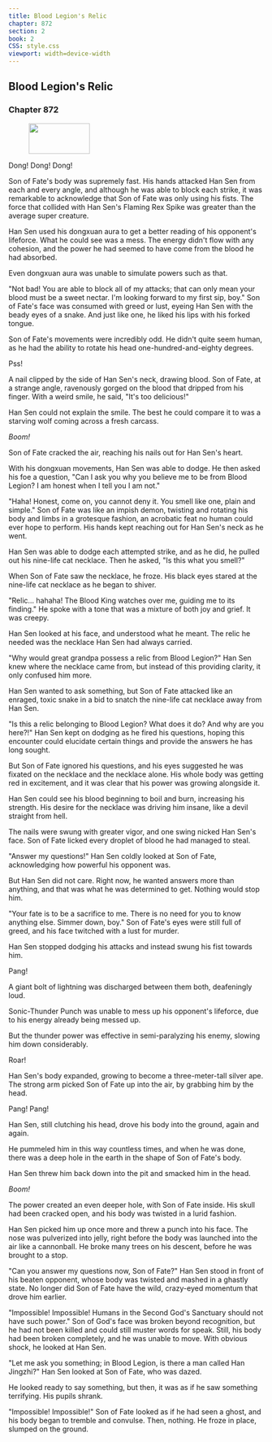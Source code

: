 ```yaml
---
title: Blood Legion's Relic
chapter: 872
section: 2
book: 2
CSS: style.css
viewport: width=device-width
---
```


## Blood Legion's Relic

### Chapter 872

<figure>
	<img src="../Images/gem.gif" alt="" id="gem" width="120" height="60" />
</figure>

Dong! Dong! Dong!

Son of Fate's body was supremely fast. His hands attacked Han Sen from each and every angle, and although he was able to block each strike, it was remarkable to acknowledge that Son of Fate was only using his fists. The force that collided with Han Sen's Flaming Rex Spike was greater than the average super creature.

Han Sen used his dongxuan aura to get a better reading of his opponent's lifeforce. What he could see was a mess. The energy didn't flow with any cohesion, and the power he had seemed to have come from the blood he had absorbed.

Even dongxuan aura was unable to simulate powers such as that.

"Not bad! You are able to block all of my attacks; that can only mean your blood must be a sweet nectar. I'm looking forward to my first sip, boy." Son of Fate's face was consumed with greed or lust, eyeing Han Sen with the beady eyes of a snake. And just like one, he liked his lips with his forked tongue.

Son of Fate's movements were incredibly odd. He didn't quite seem human, as he had the ability to rotate his head one-hundred-and-eighty degrees.

Pss!

A nail clipped by the side of Han Sen's neck, drawing blood. Son of Fate, at a strange angle, ravenously gorged on the blood that dripped from his finger. With a weird smile, he said, "It's too delicious!"

Han Sen could not explain the smile. The best he could compare it to was a starving wolf coming across a fresh carcass.

*Boom!*

Son of Fate cracked the air, reaching his nails out for Han Sen's heart.

With his dongxuan movements, Han Sen was able to dodge. He then asked his foe a question, "Can I ask you why you believe me to be from Blood Legion? I am honest when I tell you I am not."

"Haha! Honest, come on, you cannot deny it. You smell like one, plain and simple." Son of Fate was like an impish demon, twisting and rotating his body and limbs in a grotesque fashion, an acrobatic feat no human could ever hope to perform. His hands kept reaching out for Han Sen's neck as he went.

Han Sen was able to dodge each attempted strike, and as he did, he pulled out his nine-life cat necklace. Then he asked, "Is this what you smell?"

When Son of Fate saw the necklace, he froze. His black eyes stared at the nine-life cat necklace as he began to shiver.

"Relic... hahaha! The Blood King watches over me, guiding me to its finding." He spoke with a tone that was a mixture of both joy and grief. It was creepy.

Han Sen looked at his face, and understood what he meant. The relic he needed was the necklace Han Sen had always carried.

"Why would great grandpa possess a relic from Blood Legion?" Han Sen knew where the necklace came from, but instead of this providing clarity, it only confused him more.

Han Sen wanted to ask something, but Son of Fate attacked like an enraged, toxic snake in a bid to snatch the nine-life cat necklace away from Han Sen.

"Is this a relic belonging to Blood Legion? What does it do? And why are you here?!" Han Sen kept on dodging as he fired his questions, hoping this encounter could elucidate certain things and provide the answers he has long sought.

But Son of Fate ignored his questions, and his eyes suggested he was fixated on the necklace and the necklace alone. His whole body was getting red in excitement, and it was clear that his power was growing alongside it.

Han Sen could see his blood beginning to boil and burn, increasing his strength. His desire for the necklace was driving him insane, like a devil straight from hell.

The nails were swung with greater vigor, and one swing nicked Han Sen's face. Son of Fate licked every droplet of blood he had managed to steal.

"Answer my questions!" Han Sen coldly looked at Son of Fate, acknowledging how powerful his opponent was.

But Han Sen did not care. Right now, he wanted answers more than anything, and that was what he was determined to get. Nothing would stop him.

"Your fate is to be a sacrifice to me. There is no need for you to know anything else. Simmer down, boy." Son of Fate's eyes were still full of greed, and his face twitched with a lust for murder.

Han Sen stopped dodging his attacks and instead swung his fist towards him.

Pang!

A giant bolt of lightning was discharged between them both, deafeningly loud.

Sonic-Thunder Punch was unable to mess up his opponent's lifeforce, due to his energy already being messed up.

But the thunder power was effective in semi-paralyzing his enemy, slowing him down considerably.

Roar!

Han Sen's body expanded, growing to become a three-meter-tall silver ape. The strong arm picked Son of Fate up into the air, by grabbing him by the head.

Pang! Pang!

Han Sen, still clutching his head, drove his body into the ground, again and again.

He pummeled him in this way countless times, and when he was done, there was a deep hole in the earth in the shape of Son of Fate's body.

Han Sen threw him back down into the pit and smacked him in the head.

*Boom!*

The power created an even deeper hole, with Son of Fate inside. His skull had been cracked open, and his body was twisted in a lurid fashion.

Han Sen picked him up once more and threw a punch into his face. The nose was pulverized into jelly, right before the body was launched into the air like a cannonball. He broke many trees on his descent, before he was brought to a stop.

"Can you answer my questions now, Son of Fate?" Han Sen stood in front of his beaten opponent, whose body was twisted and mashed in a ghastly state. No longer did Son of Fate have the wild, crazy-eyed momentum that drove him earlier.

"Impossible! Impossible! Humans in the Second God's Sanctuary should not have such power." Son of God's face was broken beyond recognition, but he had not been killed and could still muster words for speak. Still, his body had been broken completely, and he was unable to move. With obvious shock, he looked at Han Sen.

"Let me ask you something; in Blood Legion, is there a man called Han Jingzhi?" Han Sen looked at Son of Fate, who was dazed.

He looked ready to say something, but then, it was as if he saw something terrifying. His pupils shrank.

"Impossible! Impossible!" Son of Fate looked as if he had seen a ghost, and his body began to tremble and convulse. Then, nothing. He froze in place, slumped on the ground.